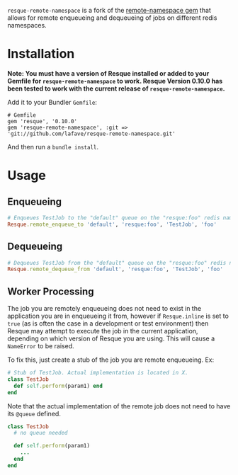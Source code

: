 `resque-remote-namespace` is a fork of the [remote-namespace gem](https://github.com/localshred/resque-remote) that allows for remote enqueueing and dequeueing of jobs on different redis namespaces.

# Installation

**Note: You must have a version of Resque installed or added to your Gemfile for `resque-remote-namespace` to work. Resque Version 0.10.0 has been tested to work with the current release of `resque-remote-namespace`.**

Add it to your Bundler `Gemfile`:

	# Gemfile
	gem 'resque', '0.10.0'
	gem 'resque-remote-namespace', :git => 'git://github.com/lafave/resque-remote-namespace.git'

And then run a `bundle install`.

# Usage

## Enqueueing
```ruby
# Enqueues TestJob to the "default" queue on the "resque:foo" redis namespace with "foo" as its sole argument.
Resque.remote_enqueue_to 'default', 'resque:foo', 'TestJob', 'foo'
```

## Dequeueing
```ruby
# Dequeues TestJob from the "default" queue on the "resque:foo" redis namespace with "foo" as its sole argument
Resque.remote_dequeue_from 'default', 'resque:foo', 'TestJob', 'foo'
```

## Worker Processing

The job you are remotely enqueueing does not need to exist in the application you are in enqueueing it from, however if `Resque.inline` is set to `true` (as is often the case in a development or test environment) then Resque may attempt to execute the job in the current application, depending on which version of Resque you are using.  This will cause a `NameError` to be raised.

To fix this, just create a stub of the job you are remote enqueueing. Ex:
```ruby
# Stub of TestJob. Actual implementation is located in X.
class TestJob
  def self.perform(param1) end
end
```

Note that the actual implementation of the remote job does not need to have its `@queue` defined.

```ruby
class TestJob
  # no queue needed

  def self.perform(param1)
    ...
  end
end
```

